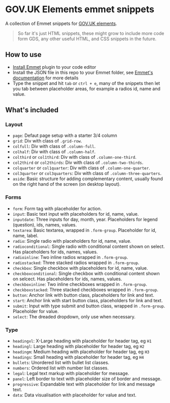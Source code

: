 # GOV.UK Elements emmet snippets
A collection of Emmet snippets for [GOV.UK elements](http://govuk-elements.herokuapp.com/).

> So far it's just HTML snippets, these might grow to include more code form GDS, any other useful HTML, and CSS snippets in the future.

## How to use
* [Install Emmet](https://emmet.io/) plugin to your code editor
* Install the JSON file in this repo to your Emmet folder, see [Emmet's documentation](https://docs.emmet.io/customization/snippets/#snippetsjson) for more details
* Type the snippet and hit `tab` or `ctrl + e`, many of the snippets then let you tab between placeholder areas, for example a radios id, name and value.

## What's included

### Layout
* `page`: Defaut page setup with a starter 3/4 column
* `grid`: Div with class of `.grid-row`.
* `colfull`: Div with class of `.column-full`.
* `colhalf`: Div with class of `.column-half`.
* `colthird` or `col1third`: Div with class of `.column-one-third`.
* `col2third` or `col2thirds`: Div with class of `.column-two-thirds`.
* `colquarter` or `col1quarter`: Div with class of `.column-one-quarter`.
* `col3quarter` or `col3quarters`: Div with class of `.column-three-quarters`.
* `aside`: Basic structure for adding complementary content, usually found on the right hand of the screen (on desktop layout).

### Forms
* `form`: Form tag with placeholder for action.
* `input`: Basic text input with placeholders for id, name, value.
* `inputdate`: Three inputs for day, month, year. Placeholders for legend (question), ids, names, values.
* `textarea`: Basic textarea, wrapped in `.form-group`. Placeholder for id, name, label.
* `radio`: Single radio with placeholders for id, name, value.
* `radioconditional`: Single radio with conditional content shown on select. Has placeholders for ids, names, values.
* `radioinline`: Two inline radios wrapped in `.form-group`.
* `radiostacked`: Three stacked radios wrapped in `.form-group`.
* `checkbox`: Single checkbox with placeholders for id, name, value.
* `checkboxconditional`: Single checkbox with conditional content shown on selcect. Has placeholders for ids, names, values.
* `checkboxinline`: Two inline checkboxes wrapped in `.form-group`.
* `checkboxstacked`: Three stacked checkboxes wrapped in `.form-group`.
* `button`: Anchor link with button class, placeholders for link and text.
* `start`: Anchor link with start button class, placeholders for link and text.
* `submit`: Input with type submit and button class, wrapped in `.form-group`. Placeholder for value.
* `select`: The dreaded dropdown, only use when necessary.


### Type
* `headingxl`: X-Large heading with placeholder for header tag, eg `H1`
* `headingl`: Large heading with placeholder for header tag, eg `H2`
* `headingm`: Medium heading with placeholder for header tag, eg `H3`
* `headings`: Small heading with placeholder for header tag, eg `H4`
* `bullets`: Unordered list with bullet list classes.
* `numbers`: Ordered list with number list classes.
* `legal`: Legal text markup with placeholder for message.
* `panel`: Left border to text with placeholder size of border and message.
* `progressive`: Expandable text with placeholder for link and message text.
* `data`: Data visualisation with placeholder for value and text.
